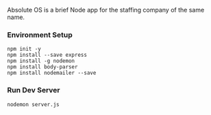 Absolute OS is a brief Node app for the staffing company of the same name.

### Environment Setup

```
npm init -y
npm install --save express
npm install -g nodemon
npm install body-parser
npm install nodemailer --save
```

### Run Dev Server
```
nodemon server.js
```
